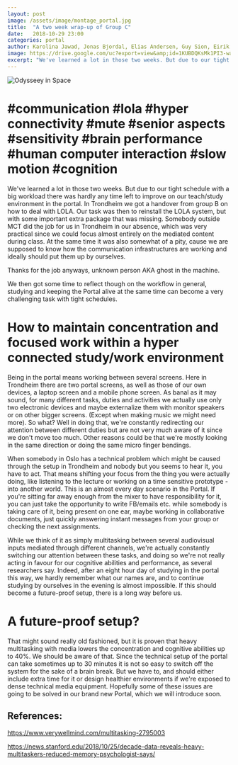 ```yaml
---
layout: post
image: /assets/image/montage_portal.jpg
title:  "A two week wrap-up of Group C"
date:   2018-10-29 23:00
categories: portal
author: Karolina Jawad, Jonas Bjordal, Elias Andersen, Guy Sion, Eirik Dahl
image: https://drive.google.com/uc?export=view&amp;id=1KUBDQKsMk1PI3-waoi5Ht5e2TxoLkI71
excerpt: "We've learned a lot in those two weeks. But due to our tight schedule with a big workload there was hardly any time left to improve on our teach/study environment in the portal. In Trondheim we got a handover from group B on how to deal with LOLA. Our task was then to reinstall the LOLA system, but with some important extra package that was missing."
---
```


![Odysseey in Space](https://drive.google.com/uc?export=view&amp;id=1KUBDQKsMk1PI3-waoi5Ht5e2TxoLkI71 "Odysseey in Space")

# #communication #lola #hyper connectivity #mute #senior aspects #sensitivity #brain performance #human computer interaction #slow motion #cognition


We've learned a lot in those two weeks. But due to our tight schedule with a big workload there was hardly any time
left to improve on our teach/study environment in the portal. In Trondheim we got a handover from group B on how to deal with LOLA.
Our task was then to reinstall the LOLA system, but with some important extra package that was missing.
Somebody outside MCT did the job for us in Trondheim in our absence, which was very practical since we could focus almost
entirely on the mediated content during class. At the same time it was also somewhat of a pity, cause we are supposed to know how the communication infrastructures are working and ideally should put them up by ourselves.

Thanks for the job anyways, unknown person AKA ghost in the machine.

We then got some time to reflect though on the workflow in general, studying and keeping the Portal alive at
the same time can become a very challenging task with tight schedules.

# How to maintain concentration and focused work within a hyper connected study/work environment

Being in the portal means working between several screens. Here in Trondheim there are two portal screens,
as well as those of our own devices, a laptop screen and a mobile phone screen.
As banal as it may sound, for many different tasks, duties and activities we actually use only two electronic devices and maybe
externalize them with monitor speakers or on other bigger screens. (Except when making music we might need more).
So what? Well in doing that, we're constantly redirecting our attention between different duties but are not very much
aware of it since we don't move too much. Other reasons could be that we're mostly looking in the same direction or doing
the same micro finger bendings.

When somebody in Oslo has a technical problem which might be caused through the setup in Trondheim and nobody but you seems
to hear it, you have to act. That means shifting your focus from the thing you were actually doing,
like listening to the lecture or working on a time sensitive prototype - into another world.
This is an almost every day scenario in the Portal. If you're sitting far away enough from the mixer to have responsibility for it,
you can just take the opportunity to write FB/emails etc. while somebody is taking care of it, being present on one ear,
maybe working in collaborative documents, just quickly answering instant messages from your group or checking the next assignments.

While we think of it as simply multitasking between several audiovisual inputs mediated through different channels,
we're actually constantly switching our attention between these tasks, and doing so we're not really acting in favour for
our cognitive abilities and performance, as several researchers say. Indeed, after an eight hour day of studying in the portal this way,
we hardly remember what our names are, and to continue studying by ourselves in the evening is almost impossible.
If this should become a future-proof setup, there is a long way before us.

# A future-proof setup?

That might sound really old fashioned, but it is proven that heavy multitasking with media lowers the concentration
and cognitive abilities up to 40%. We should be aware of that. Since the technical setup of the portal can take sometimes up to
30 minutes it is not so easy to switch off the system for the sake of a brain break. But we have to, and should either include
extra time for it or design healthier environments if we're exposed to dense technical media equipment.
Hopefully some of these issues are going to be solved in our brand new Portal, which we will introduce soon.



## References:

https://www.verywellmind.com/multitasking-2795003

https://news.stanford.edu/2018/10/25/decade-data-reveals-heavy-multitaskers-reduced-memory-psychologist-says/
